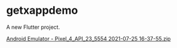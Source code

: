 # getxappdemo

A new Flutter project.

[Android Emulator - Pixel_4_API_23_5554 2021-07-25 16-37-55.zip](https://github.com/VietTienNguyen/demoGetX/files/6873665/Android.Emulator.-.Pixel_4_API_23_5554.2021-07-25.16-37-55.zip)

